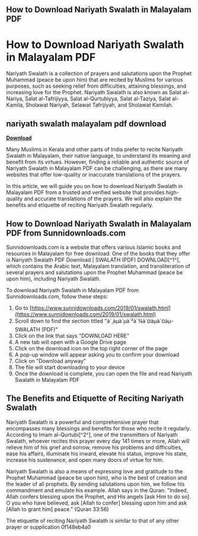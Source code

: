 ## How to Download Nariyath Swalath in Malayalam PDF

  
# How to Download Nariyath Swalath in Malayalam PDF
 
Nariyath Swalath is a collection of prayers and salutations upon the Prophet Muhammad (peace be upon him) that are recited by Muslims for various purposes, such as seeking relief from difficulties, attaining blessings, and increasing love for the Prophet. Nariyath Swalath is also known as Salat al-Nariya, Salat al-Tafrijiyya, Salat al-Qurtubiyya, Salat al-Taziya, Salat al-Kamila, Sholawat Nariyah, Selawat Tafrijiyah, and Sholawat Kamilah.
 
## nariyath swalath malayalam pdf download


[**Download**](https://www.google.com/url?q=https%3A%2F%2Furlgoal.com%2F2tKGN7&sa=D&sntz=1&usg=AOvVaw3b0Q62gZ4UXY6ha0ZujPik)

 
Many Muslims in Kerala and other parts of India prefer to recite Nariyath Swalath in Malayalam, their native language, to understand its meaning and benefit from its virtues. However, finding a reliable and authentic source of Nariyath Swalath in Malayalam PDF can be challenging, as there are many websites that offer low-quality or inaccurate translations of the prayers.
 
In this article, we will guide you on how to download Nariyath Swalath in Malayalam PDF from a trusted and verified website that provides high-quality and accurate translations of the prayers. We will also explain the benefits and etiquette of reciting Nariyath Swalath regularly.
 
## How to Download Nariyath Swalath in Malayalam PDF from Sunnidownloads.com
 
Sunnidownloads.com is a website that offers various Islamic books and resources in Malayalam for free download. One of the books that they offer is Nariyath Swalath PDF Download | SWALATH (PDF) DOWNLOAD[^1^], which contains the Arabic text, Malayalam translation, and transliteration of several prayers and salutations upon the Prophet Muhammad (peace be upon him), including Nariyath Swalath.
 
To download Nariyath Swalath in Malayalam PDF from Sunnidownloads.com, follow these steps:
 
1. Go to [https://www.sunnidownloads.com/2019/01/swalath.html](https://www.sunnidownloads.com/2019/01/swalath.html)
2. Scroll down to find the section titled "à´¸àµà´µà´²à´¾à´¤àµà´¤àµ-SWALATH (PDF)"
3. Click on the link that says "DOWNLOAD HERE"
4. A new tab will open with a Google Drive page
5. Click on the download icon on the top right corner of the page
6. A pop-up window will appear asking you to confirm your download
7. Click on "Download anyway"
8. The file will start downloading to your device
9. Once the download is complete, you can open the file and read Nariyath Swalath in Malayalam PDF

## The Benefits and Etiquette of Reciting Nariyath Swalath
 
Nariyath Swalath is a powerful and comprehensive prayer that encompasses many blessings and benefits for those who recite it regularly. According to Imam al-Qurtubi[^2^], one of the transmitters of Nariyath Swalath, whoever recites this prayer every day 141 times or more, Allah will relieve him of his grief and sorrow, remove his problems and difficulties, ease his affairs, illuminate his inward, elevate his status, improve his state, increase his sustenance, and open many doors of virtue for him.
 
Nariyath Swalath is also a means of expressing love and gratitude to the Prophet Muhammad (peace be upon him), who is the best of creation and the leader of all prophets. By sending salutations upon him, we follow his commandment and emulate his example. Allah says in the Quran: "Indeed, Allah confers blessing upon the Prophet, and His angels [ask Him to do so]. O you who have believed, ask [Allah to confer] blessing upon him and ask [Allah to grant him] peace." (Quran 33:56)
 
The etiquette of reciting Nariyath Swalath is similar to that of any other prayer or supplication
 0f148eb4a0
